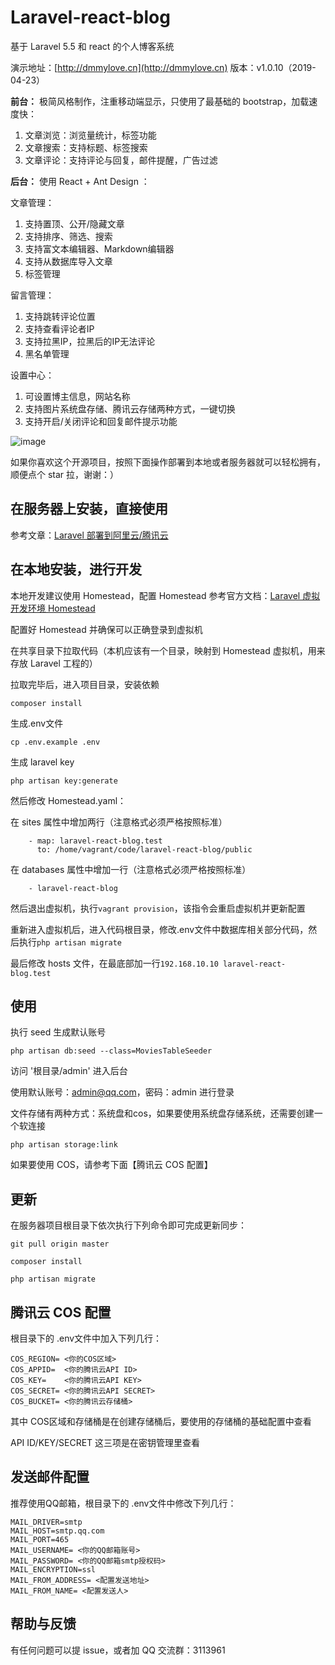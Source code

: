 # Laravel-react-blog

基于 Laravel 5.5 和 react 的个人博客系统

演示地址：[http://dmmylove.cn](http://dmmylove.cn)
版本：v1.0.10（2019-04-23）

**前台：** 极简风格制作，注重移动端显示，只使用了最基础的 bootstrap，加载速度快：
1. 文章浏览：浏览量统计，标签功能
2. 文章搜索：支持标题、标签搜索
3. 文章评论：支持评论与回复，邮件提醒，广告过滤

**后台：** 使用 React + Ant Design ：

文章管理：
1. 支持置顶、公开/隐藏文章
2. 支持排序、筛选、搜索
3. 支持富文本编辑器、Markdown编辑器
4. 支持从数据库导入文章
5. 标签管理

留言管理：
1. 支持跳转评论位置
2. 支持查看评论者IP
3. 支持拉黑IP，拉黑后的IP无法评论
4. 黑名单管理

设置中心：
1. 可设置博主信息，网站名称
2. 支持图片系统盘存储、腾讯云存储两种方式，一键切换
3. 支持开启/关闭评论和回复邮件提示功能

![image](https://user-images.githubusercontent.com/19741140/49372628-430cb100-f736-11e8-88af-8e8a5db97539.png)

如果你喜欢这个开源项目，按照下面操作部署到本地或者服务器就可以轻松拥有，顺便点个 star 拉，谢谢：）

## 在服务器上安装，直接使用

参考文章：[Laravel 部署到阿里云/腾讯云](http://dmmylove.cn/articles/12)

## 在本地安装，进行开发

本地开发建议使用 Homestead，配置 Homestead 参考官方文档：[Laravel 虚拟开发环境 Homestead](https://laravel-china.org/docs/laravel/5.5/homestead/1285)

配置好 Homestead 并确保可以正确登录到虚拟机

在共享目录下拉取代码（本机应该有一个目录，映射到 Homestead 虚拟机，用来存放 Laravel 工程的）

拉取完毕后，进入项目目录，安装依赖

```
composer install
```

生成.env文件

```
cp .env.example .env
```

生成 laravel key

```
php artisan key:generate
```

然后修改 Homestead.yaml：

在 sites 属性中增加两行（注意格式必须严格按照标准）
```
    - map: laravel-react-blog.test
      to: /home/vagrant/code/laravel-react-blog/public
```
在 databases 属性中增加一行（注意格式必须严格按照标准）
```
    - laravel-react-blog
```

然后退出虚拟机，执行`vagrant provision`，该指令会重启虚拟机并更新配置

重新进入虚拟机后，进入代码根目录，修改.env文件中数据库相关部分代码，然后执行`php artisan migrate`

最后修改 hosts 文件，在最底部加一行`192.168.10.10 laravel-react-blog.test`

## 使用

执行 seed 生成默认账号

```
php artisan db:seed --class=MoviesTableSeeder
```

访问 '根目录/admin' 进入后台

使用默认账号：admin@qq.com，密码：admin 进行登录

文件存储有两种方式：系统盘和cos，如果要使用系统盘存储系统，还需要创建一个软连接

```
php artisan storage:link
```

如果要使用 COS，请参考下面【腾讯云 COS 配置】

## 更新

在服务器项目根目录下依次执行下列命令即可完成更新同步：

```
git pull origin master

composer install

php artisan migrate
```

## 腾讯云 COS 配置

根目录下的 .env文件中加入下列几行：

```
COS_REGION= <你的COS区域>
COS_APPID=  <你的腾讯云API ID>
COS_KEY=    <你的腾讯云API KEY>
COS_SECRET= <你的腾讯云API SECRET>
COS_BUCKET= <你的腾讯云存储桶>
```

其中 COS区域和存储桶是在创建存储桶后，要使用的存储桶的基础配置中查看

API ID/KEY/SECRET 这三项是在密钥管理里查看

## 发送邮件配置

推荐使用QQ邮箱，根目录下的 .env文件中修改下列几行：

```
MAIL_DRIVER=smtp
MAIL_HOST=smtp.qq.com
MAIL_PORT=465
MAIL_USERNAME= <你的QQ邮箱账号>
MAIL_PASSWORD= <你的QQ邮箱smtp授权码>
MAIL_ENCRYPTION=ssl
MAIL_FROM_ADDRESS= <配置发送地址>
MAIL_FROM_NAME= <配置发送人>
```

## 帮助与反馈

有任何问题可以提 issue，或者加 QQ 交流群：3113961
